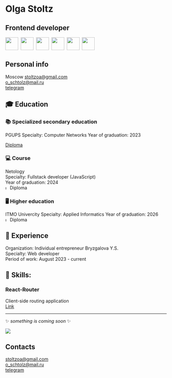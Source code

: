 # Olga Stoltz
## Frontend developer
<img src="https://cdn.jsdelivr.net/gh/devicons/devicon/icons/css3/css3-original.svg" width="40" height="40"/>&nbsp;
<img src="https://cdn.jsdelivr.net/gh/devicons/devicon/icons/html5/html5-original.svg" width="40" height="40"/>&nbsp;
<img src="https://cdn.jsdelivr.net/gh/devicons/devicon/icons/javascript/javascript-original.svg" width="40" height="40"/>&nbsp;
<img src="https://cdn.jsdelivr.net/gh/devicons/devicon/icons/react/react-original.svg" width="40" height="40"/>&nbsp;
<img src="https://cdn.jsdelivr.net/gh/devicons/devicon/icons/typescript/typescript-original.svg" width="40" height="40"/>&nbsp;
<img src="https://cdn.jsdelivr.net/gh/devicons/devicon/icons/nodejs/nodejs-original.svg" width="40" height="40"/>
## Personal info
Moscow
stoltzoa@gmail.com  
o_schtolz@mail.ru  
[telegram](https://t.me/stoltzoa)
## :mortar_board: Education
### :books: Specialized secondary education
PGUPS 
Specialty: Computer Networks
Year of graduation: 2023  
<!--<img src="https://media.giphy.com/media/3o7bu3XilJ5BOiSGic/giphy.gif" alt="loading" width="10" height="10">&nbsp;Диплом  -->
[Diploma](https://github.com/AveMrk/AveMrk/blob/main/documents/README.md)
### :computer: Сourse
Netology  
Specialty: Fullstack developer (JavaScript)  
Year of graduation: 2024  
<img src="https://media.giphy.com/media/3o7bu3XilJ5BOiSGic/giphy.gif" alt="loading" width="10" height="10">&nbsp;Diploma  
<!-- [Диплом]() -->
### :desktop_computer: Higher education 
ITMO Univercity 
Specialty:  Applied Informatics 
Year of graduation: 2026  
<img src="https://media.giphy.com/media/3o7bu3XilJ5BOiSGic/giphy.gif" alt="loading" width="10" height="10">&nbsp;Diploma  
<!-- [Диплом]() -->
 ## :briefcase: Experience 
Organization: Individual entrepreneur Bryzgalova Y.S.  
Specialty: Web developer  
Period of work: August 2023 - current
## :pencil: Skills:
### React-Router
Client-side routing application  
[Link](https://github.com/AveMrk/router_menu/blob/main/README.md)    

---

:sparkles: *something is coming soon* :sparkles:  
    
<img src="https://media.giphy.com/media/l3nWhI38IWDofyDrW/giphy.gif" float="left"/>  
    
## Contacts
stoltzoa@gmail.com  
o_schtolz@mail.ru  
[telegram](https://t.me/stoltzoa)

<!--
### Проект 1

```
> описание проектаописание проектаописание проектаописание проектаописание проектаописание проектаописание проекта

```

[ссылка](https://doka.guide) на задеплоенный проект
[ссылка](https://doka.guide) на репозиторий
### Проект 2

```
> описание проектаописание проектаописание проектаописание проектаописание проектаописание проектаописание проекта

```

[ссылка](https://doka.guide) на задеплоенный проект
[ссылка](https://doka.guide) на репозиторий
### Проект 3


```
> описание проектаописание проектаописание проектаописание проектаописание проектаописание проектаописание проекта

```

[ссылка](https://doka.guide) на задеплоенный проект
[ссылка](https://doka.guide) на репозиторий
### Проект 4

```

> описание проектаописание проектаописание проектаописание проектаописание проектаописание проектаописание проекта

```

[ссылка](https://doka.guide) на задеплоенный проект
[ссылка](https://doka.guide) на репозиторий
-->
